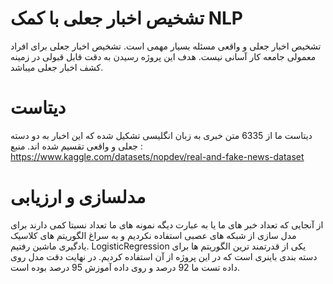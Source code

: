 # تشخیص اخبار جعلی با کمک NLP
تشخیص اخبار جعلی و واقعی مسئله بسیار مهمی است. تشخیص اخبار جعلی برای افراد معمولی جامعه کار آسانی نیست. هدف این پروژه رسیدن به دقت قابل قبولی در زمینه کشف اخبار جعلی میباشد.

# دیتاست 
دیتاست ما از 6335 متن خبری به زبان انگلیسی تشکیل شده که این اخبار به دو دسته جعلی و واقعی تقسیم شده اند. منبع : https://www.kaggle.com/datasets/nopdev/real-and-fake-news-dataset
# مدلسازی و ارزیابی
از آنجایی که تعداد خبر های ما یا به عبارت دیگه نمونه های ما تعداد نسبتا کمی دارند برای مدل سازی از شبکه های عصبی استفاده نکردیم و به سراغ الگوریتم های کلاسیک یادگیری ماشین رفتیم. LogisticRegression یکی از قدرتمند ترین الگوریتم ها برای دسته بندی باینری است که در این پروژه از آن استفاده کردیم. در نهایت دقت مدل روی داده تست ما 92 درصد و روی داده آموزش 95 درصد بوده است.
